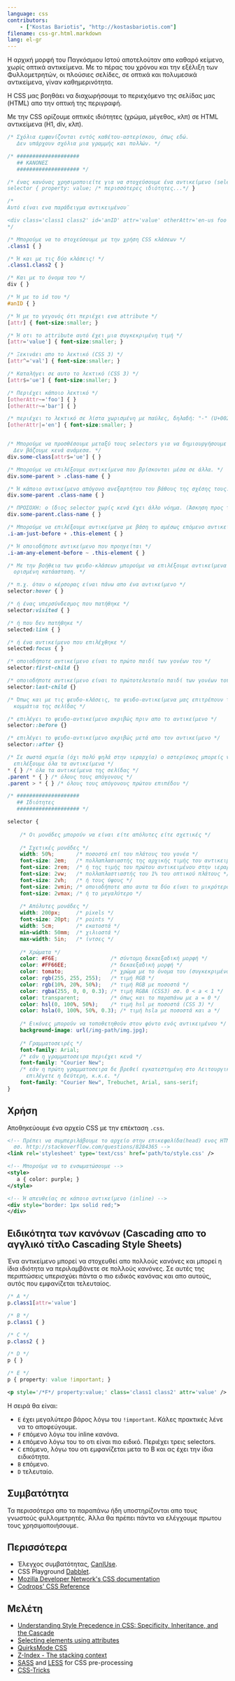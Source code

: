 ```yaml
---
language: css
contributors:
    - ["Kostas Bariotis", "http://kostasbariotis.com"]
filename: css-gr.html.markdown
lang: el-gr
---
```


Η αρχική μορφή του Παγκόσμιου Ιστού αποτελούταν απο καθαρό κείμενο, χωρίς οπτικά αντικείμενα. Με το πέρας 
του χρόνου και την εξέλιξη των Φυλλομετρητών, οι πλούσιες σελίδες, σε οπτικά και πολυμεσικά αντικείμενα, 
γίναν καθημερινότητα.

Η CSS μας βοηθάει να διαχωρήσουμε το περιεχόμενο της σελίδας μας (HTML) απο την οπτική της περιγραφή.

Με την CSS ορίζουμε οπτικές ιδιότητες (χρώμα, μέγεθος, κλπ) σε HTML αντικείμενα (H1, div, κλπ).

```css
/* Σχόλια εμφανίζονται εντός καθέτου-αστερίσκου, όπως εδώ. 
   Δεν υπάρχουν σχόλια μια γραμμής και πολλών. */

/* ####################
   ## ΚΑΝΟΝΕΣ
   #################### */

/* ένας κανόνας χρησιμοποιείτε για να στοχεύσουμε ένα αντικείμενο (selector).
selector { property: value; /* περισσότερες ιδιότητες...*/ }

/*
Αυτό είναι ενα παράδειγμα αντικειμένου¨

<div class='class1 class2' id='anID' attr='value' otherAttr='en-us foo bar' />
*/

/* Μπορούμε να το στοχεύσουμε με την χρήση CSS κλάσεων */
.class1 { }

/* Ή και με τις δύο κλάσεις! */
.class1.class2 { }

/* Και με το όνομα του */
div { }

/* Ή με το id του */
#anID { }

/* Ή με το γεγονός ότι περιέχει ενα attribute */
[attr] { font-size:smaller; }

/* Ή οτι το attribute αυτό έχει μια συγκεκριμένη τιμή */
[attr='value'] { font-size:smaller; }

/* Ξεκινάει απο το λεκτικό (CSS 3) */
[attr^='val'] { font-size:smaller; }

/* Καταλήγει σε αυτο το λεκτικό (CSS 3) */
[attr$='ue'] { font-size:smaller; }

/* Περιέχει κάποιο λεκτικό */
[otherAttr~='foo'] { }
[otherAttr~='bar'] { }

/* περιέχει το λεκτικό σε λίστα χωρισμένη με παύλες, δηλαδή: "-" (U+002D) */
[otherAttr|='en'] { font-size:smaller; }


/* Μπορούμε να προσθέσουμε μεταξύ τους selectors για να δημιουργήσουμε πιο αυστηρούς. 
  Δεν βάζουμε κενά ανάμεσα. */
div.some-class[attr$='ue'] { }

/* Μπορούμε να επιλέξουμε αντικείμενα που βρίσκονται μέσα σε άλλα. */
div.some-parent > .class-name { }

/* Ή κάποιο αντικείμενο απόγονο ανεξαρτήτου του βάθους της σχέσης τους. */
div.some-parent .class-name { }

/* ΠΡΟΣΟΧΗ: ο ίδιος selector χωρίς κενά έχει άλλο νόημα. (Άσκηση προς τον αναγνώστη) */
div.some-parent.class-name { }

/* Μπορούμε να επιλέξουμε αντικείμενα με βάση το αμέσως επόμενο αντικείμενο στο ίδιο επίπεδο. */
.i-am-just-before + .this-element { }

/* Ή οποιοδήποτε αντικείμενο που προηγείται */
.i-am-any-element-before ~ .this-element { }

/* Με την βοήθεια των ψευδο-κλάσεων μπορούμε να επιλέξουμε αντικείμενα που βρίσκονται σε μια 
  ορισμένη κατάασταση. */

/* π.χ. όταν ο κέρσορας είναι πάνω απο ένα αντικείμενο */
selector:hover { }

/* ή ένας υπερσύνδεσμος που πατήθηκε */
selector:visited { }

/* ή που δεν πατήθηκε */
selected:link { }

/* ή ένα αντικείμενο που επιλέχθηκε */
selected:focus { }

/* οποιοδήποτε αντικείμενο είναι το πρώτο παιδί των γονέων του */
selector:first-child {}

/* οποιοδήποτε αντικείμενο είναι το πρώτοτελευταίο παιδί των γονέων του */
selector:last-child {}

/* Όπως και με τις ψευδο-κλάσεις, τα ψευδο-αντικείμενα μας επιτρέπουν τα τροποοιήσουμε συγκεκριμένα 
  κομμάτια της σελίδας */

/* επιλέγει το ψευδο-αντικείμενο ακριβώς πριν απο το αντικείμενο */
selector::before {}

/* επιλέγει το ψευδο-αντικείμενο ακριβώς μετά απο τον αντικείμενο */
selector::after {}

/* Σε σωστά σημεία (όχι πολύ ψηλά στην ιεραρχία) ο αστερίσκος μπορείς να χρησιμοποιηθεί για να 
  επιλέξουμε όλα τα αντικείμενα */
* { } /* όλα τα αντικείμενα της σελίδας */
.parent * { } /* όλους τους απόγονους */
.parent > * { } /* όλους τους απόγονους πρώτου επιπέδου */

/* ####################
   ## Ιδιότητες
   #################### */

selector {
    
    /* Οι μονάδες μπορούν να είναι είτε απόλυτες είτε σχετικές */
    
    /* Σχετικές μονάδες */
    width: 50%;       /* ποσοστό επί του πλάτους του γονέα */
    font-size: 2em;   /* πολλαπλασιαστής της αρχικής τιμής του αντικειμένου */
    font-size: 2rem;  /* ή της τιμής του πρώτου αντικειμένου στην ιεραρχία */
    font-size: 2vw;   /* πολλαπλαστιαστής του 1% του οπτικού πλάτους */
    font-size: 2vh;   /* ή τους ύψους */
    font-size: 2vmin; /* οποιοδήποτε απο αυτα τα δύο είναι το μικρότερο */
    font-size: 2vmax; /* ή το μεγαλύτερο */
    
    /* Απόλυτες μονάδες */
    width: 200px;     /* pixels */
    font-size: 20pt;  /* points */
    width: 5cm;       /* εκατοστά */
    min-width: 50mm;  /* χιλιοστά */
    max-width: 5in;   /* ίντσες */
    
    /* Χρώματα */
    color: #F6E;                 /* σύντομη δεκαεξαδική μορφή */
    color: #FF66EE;              /* δεκαεξαδική μορφή */
    color: tomato;               /* χρώμα με το όνομα του (συγκεκριμένα χρώματα) */
    color: rgb(255, 255, 255);   /* τιμή RGB */
    color: rgb(10%, 20%, 50%);   /* τιμή RGB με ποσοστά */
    color: rgba(255, 0, 0, 0.3); /* τιμή RGBA (CSS3) σσ. 0 < a < 1 */
    color: transparent;          /* όπως και το παραπάνω με a = 0 */
    color: hsl(0, 100%, 50%);    /* τιμή hsl με ποσοστά (CSS 3) */
    color: hsla(0, 100%, 50%, 0.3); /* τιμή hsla με ποσοστά και a */
    
    /* Εικόνες μπορούν να τοποθετηθούν στον φόντο ενός αντικειμένου */
    background-image: url(/img-path/img.jpg);
    
    /* Γραμματοσειρές */
    font-family: Arial;
    /* εάν η γραμματοσειρα περιέχει κενά */
    font-family: "Courier New";
    /* εάν η πρώτη γραμματοσειρα δε βρεθεί εγκατεστημένη στο Λειτουργικό Σύστυμα, αυτόματα 
      επιλέγετε η δεύτερη, κ.κ.ε. */
    font-family: "Courier New", Trebuchet, Arial, sans-serif;
}
```

## Χρήση

Αποθηκεύουμε ένα αρχείο CSS με την επέκταση `.css`.

```xml
<!-- Πρέπει να συμπεριλάβουμε το αρχείο στην επικεφαλίδα(head) ενος HTML αρχείου.
  σσ. http://stackoverflow.com/questions/8284365 -->
<link rel='stylesheet' type='text/css' href='path/to/style.css' />

<!-- Μπορούμε να το ενσωματώσουμε -->
<style>
   a { color: purple; }
</style>

<!-- Ή απευθείας σε κάποιο αντικείμενο (inline) -->
<div style="border: 1px solid red;">
</div>
```

## Ειδικότητα των κανόνων (Cascading απο το αγγλικό τίτλο Cascading Style Sheets)

Ένα αντικείμενο μπορεί να στοχευθεί απο πολλούς κανόνες και μπορεί η ίδια ιδιότητα να 
περιλαμβάνετε σε πολλούς κανόνες. Σε αυτές της περιπτώσεις υπερισχύει πάντα ο πιο ειδικός 
κανόνας και απο αυτούς, αυτός που εμφανίζεται τελευταίος.

```css
/* A */
p.class1[attr='value']

/* B */
p.class1 { }

/* C */
p.class2 { }

/* D */
p { }

/* E */
p { property: value !important; }
```

```xml
<p style='/*F*/ property:value;' class='class1 class2' attr='value' />
```

Η σειρά θα είναι:

* `E` έχει μεγαλύτερο βάρος λόγω του `!important`. Κάλες πρακτικές λένε να το αποφεύγουμε.
* `F` επόμενο λόγω του inline κανόνα.
* `A` επόμενο λόγω του το οτι είναι πιο ειδικό. Περιέχει τρεις selectors.
* `C` επόμενο, λόγω του οτι εμφανίζεται μετα το Β και ας έχει την ίδια ειδικότητα.
* `B` επόμενο.
* `D` τελευταίο.

## Συμβατότητα

Τα περισσότερα απο τα παραπάνω ήδη υποστηρίζονται απο τους γνωστούς φυλλομετρητές. Άλλα θα πρέπει 
πάντα να ελέγχουμε πρωτου τους χρησιμοποιήσουμε.

## Περισσότερα

* Έλεγχος συμβατότητας, [CanIUse](http://caniuse.com).
* CSS Playground [Dabblet](http://dabblet.com/).
* [Mozilla Developer Network's CSS documentation](https://developer.mozilla.org/en-US/docs/Web/CSS)
* [Codrops' CSS Reference](http://tympanus.net/codrops/css_reference/)

## Μελέτη

* [Understanding Style Precedence in CSS: Specificity, Inheritance, and the Cascade](http://www.vanseodesign.com/css/css-specificity-inheritance-cascaade/)
* [Selecting elements using attributes](https://css-tricks.com/almanac/selectors/a/attribute/)
* [QuirksMode CSS](http://www.quirksmode.org/css/)
* [Z-Index - The stacking context](https://developer.mozilla.org/en-US/docs/Web/Guide/CSS/Understanding_z_index/The_stacking_context)
* [SASS](http://sass-lang.com/) and [LESS](http://lesscss.org/) for CSS pre-processing
* [CSS-Tricks](https://css-tricks.com)
